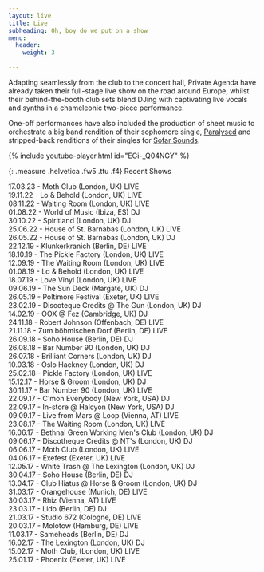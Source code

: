 ```yaml
---
layout: live
title: Live
subheading: Oh, boy do we put on a show
menu:
  header:
    weight: 3

---
```

Adapting seamlessly from the club to the concert hall, Private Agenda have already taken their full-stage live show on the road around Europe, whilst their behind-the-booth club sets blend DJing with captivating live vocals and synths in a chameleonic two-piece performance.

One-off performances have also included the production of sheet music to orchestrate a big band rendition of their sophomore single, [Paralysed](https://private-agenda.com/discography/Paralysed/) and stripped-back renditions of their singles for [Sofar Sounds](https://www.youtube.com/watch?v=YTv7c63Zwws).

{% include youtube-player.html id="EGi-_Q04NGY" %}

{: .measure .helvetica .fw5 .ttu .f4}
Recent Shows

17\.03.23 - Moth Club (London, UK) LIVE  
19\.11.22 - Lo & Behold (London, UK) LIVE  
08\.11.22 - Waiting Room (London, UK) LIVE  
01\.08.22 - World of Music  (Ibiza, ES) DJ  
30\.10.22 - Spiritland (London, UK) DJ  
25\.06.22 - House of St. Barnabas (London, UK) LIVE  
26\.05.22 - House of St. Barnabas (London, UK) DJ  
22\.12.19 - Klunkerkranich (Berlin, DE) LIVE  
18\.10.19 - The Pickle Factory (London, UK) LIVE  
12\.09.19 - The Waiting Room (London, UK) LIVE  
01\.08.19 - Lo & Behold (London, UK) LIVE  
18\.07.19 - Love Vinyl (London, UK) LIVE  
09\.06.19 - The Sun Deck (Margate, UK) DJ  
26\.05.19 - Poltimore Festival (Exeter, UK) LIVE  
23\.02.19 - Discoteque Credits @ The Gun (London, UK) DJ  
14\.02.19 - OOX @ Fez (Cambridge, UK) DJ  
24\.11.18 - Robert Johnson (Offenbach, DE) LIVE  
21\.11.18 - Zum böhmischen Dorf (Berlin, DE) LIVE  
26\.09.18 - Soho House (Berlin, DE) DJ  
26\.08.18 - Bar Number 90 (London, UK) DJ  
26\.07.18 - Brilliant Corners (London, UK) DJ  
10\.03.18 - Oslo Hackney (London, UK) DJ  
25\.02.18 - Pickle Factory (London, UK) LIVE  
15\.12.17 - Horse & Groom (London, UK) DJ  
30\.11.17 - Bar Number 90 (London, UK) LIVE  
22\.09.17 - C'mon Everybody (New York, USA) DJ  
22\.09.17 - In-store @ Halcyon (New York, USA) DJ  
09\.09.17 - Live from Mars @ Loop (Vienna, AT) LIVE  
23\.08.17 - The Waiting Room (London, UK) LIVE  
16\.06.17 - Bethnal Green Working Men's Club (London, UK) DJ  
09\.06.17 - Discotheque Credits @ NT's (London, UK) DJ  
06\.06.17 - Moth Club (London, UK) LIVE  
04\.06.17 - Exefest (Exeter, UK) LIVE  
12\.05.17 - White Trash @ The Lexington (London, UK) DJ  
30\.04.17 - Soho House (Berlin, DE) DJ  
13\.04.17 - Club Hiatus @ Horse & Groom (London, UK) DJ  
31\.03.17 - Orangehouse (Munich, DE) LIVE  
30\.03.17 - Rhiz (Vienna, AT) LIVE  
23\.03.17 - Lido (Berlin, DE) DJ  
21\.03.17 - Studio 672 (Cologne, DE) LIVE  
20\.03.17 - Molotow (Hamburg, DE) LIVE  
11\.03.17 - Sameheads (Berlin, DE) DJ  
16\.02.17 - The Lexington (London, UK) DJ  
15\.02.17 - Moth Club, (London, UK) LIVE  
25\.01.17 - Phoenix (Exeter, UK) LIVE
